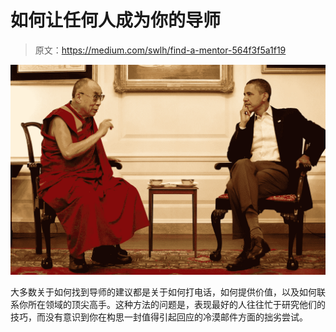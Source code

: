 # 如何让任何人成为你的导师

> 原文：<https://medium.com/swlh/find-a-mentor-564f3f5a1f19>

![](img/bff33ecf689bd1369f99d6f8174f0fb8.png)

大多数关于如何找到导师的建议都是关于如何打电话，如何提供价值，以及如何联系你所在领域的顶尖高手。这种方法的问题是，表现最好的人往往忙于研究他们的技巧，而没有意识到你在构思一封值得引起回应的冷漠邮件方面的拙劣尝试。